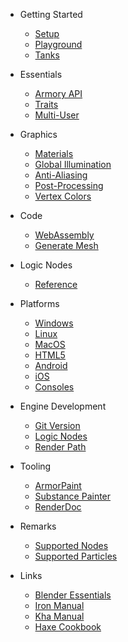 
* Getting Started

  * [Setup](getting_started/setup.md)
  * [Playground](getting_started/playground.md)
  * [Tanks](getting_started/tanks.md)

* Essentials

  * [Armory API](http://armory3d.org/manual/api)
  * [Traits](essentials/traits.md)
  * [Multi-User](essentials/multiuser.md)

* Graphics

  * [Materials](graphics/materials.md)
  * [Global Illumination](graphics/global_illumination.md)
  * [Anti-Aliasing](graphics/antialiasing.md)
  * [Post-Processing](graphics/screen-effects.md)
  * [Vertex Colors](graphics/vertexcolors.md)

* Code

  * [WebAssembly](code/wasm.md)
  * [Generate Mesh](code/generate_mesh.md)

* Logic Nodes

  * [Reference](logic_nodes/reference.md)

* Platforms

  * [Windows](platforms/windows.md)
  * [Linux](platforms/linux.md)
  * [MacOS](platforms/macos.md)
  * [HTML5](platforms/html5.md)
  * [Android](platforms/android.md)
  * [iOS](platforms/ios.md)
  * [Consoles](platforms/consoles.md)

* Engine Development

  * [Git Version](dev/gitversion.md)
  * [Logic Nodes](dev/logicnodes.md)
  * [Render Path](dev/renderpath.md)

* Tooling

  * [ArmorPaint](http://armorpaint.org/manual)
  * [Substance Painter](tooling/substancepainter.md)
  * [RenderDoc](tooling/renderdoc.md)

* Remarks

  * [Supported Nodes](remarks/supported_nodes.md)
  * [Supported Particles](remarks/supported_particles.md)

* Links

  * [Blender Essentials](https://www.youtube.com/watch?v=kes2qmijy7w&list=PLa1F2ddGya_8V90Kd5eC5PeBjySbXWGK1)
  * [Iron Manual](http://armory3d.org/iron)
  * [Kha Manual](https://github.com/KTXSoftware/Kha/wiki)
  * [Haxe Cookbook](http://code.haxe.org/category/beginner/)
